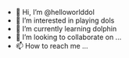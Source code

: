 - 👋 Hi, I’m @helloworlddol
- 👀 I’m interested in playing dols
- 🌱 I’m currently learning dolphin
- 💞️ I’m looking to collaborate on ...
- 📫 How to reach me ...

<!---
helloworlddol/helloworlddol is a ✨ special ✨ repository because its `README.md` (this file) appears on your GitHub profile.
You can click the Preview link to take a look at your changes.
--->
